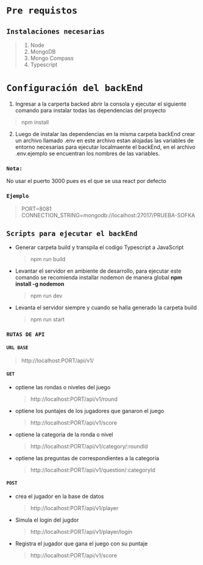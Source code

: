 # **`Pre requistos`**

## **`Instalaciones necesarias`**

> 1.  Node
> 2.  MongoDB
> 3.  Mongo Compass
> 4.  Typescript

# **`Configuración del backEnd`**

1. Ingresar a la carperta backed abrir la consola y ejecutar el siguiente comando para instalar todas las dependencias del proyecto

> npm install

2. Luego de instalar las dependencias en la misma carpeta backEnd crear un archivo llamado .env en este archivo estan alojadas las variables de entorno necesarias para ejecutar localmaente el backEnd, en el archivo .env.ejemplo se encuentran los nombres de las variables.

### **`Nota:`**

No usar el puerto 3000 pues es el que se usa react por defecto

### **`Ejemplo`**

> PORT=8081
> CONNECTION_STRING=mongodb://localhost:27017/PRUEBA-SOFKA

## `Scripts para ejecutar el backEnd`

- Generar carpeta build y transpila el codigo Typescript a JavaScript

  > npm run build

- Levantar el servidor en ambiente de desarrollo, para ejecutar este comando se recomienda installar nodemon de manera global **npm install -g nodemon**

  > npm run dev

- Levanta el servidor siempre y cuando se halla generado la carpeta build
  > npm run start

### **`RUTAS DE API`**

#### `URL BASE`

> http://localhost:PORT/api/v1/

#### `GET`

- optiene las rondas o niveles del juego

  > http://localhost:PORT/api/v1/round

- optiene los puntajes de los jugadores que ganaron el juego

  > http://localhost:PORT/api/v1/score

- optiene la categoria de la ronda o nivel

  > http://localhost:PORT/api/v1/category/:roundId

- optiene las preguntas de correspondientes a la categoria
  > http://localhost:PORT/api/v1/question/:categoryId

#### `POST`

- crea el jugador en la base de datos
  > http://localhost:PORT/api/v1/player

- Simula el login del jugdor
  > http://localhost:PORT/api/v1/player/login

- Registra el jugador que gana el juego con su puntaje
  > http://localhost:PORT/api/v1/score
